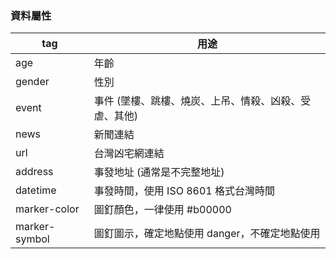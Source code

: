 ### 資料屬性

tag | 用途
---- | ----
age | 年齡
gender | 性別
event | 事件 (墜樓、跳樓、燒炭、上吊、情殺、凶殺、受虐、其他)
news | 新聞連結
url | 台灣凶宅網連結
address | 事發地址 (通常是不完整地址)
datetime | 事發時間，使用 ISO 8601 格式台灣時間
marker-color | 圖釘顏色，一律使用 #b00000
marker-symbol | 圖釘圖示，確定地點使用 danger，不確定地點使用 

